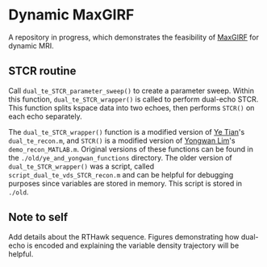 # Dynamic MaxGIRF
A repository in progress, which demonstrates the feasibility of [MaxGIRF](https://onlinelibrary.wiley.com/doi/full/10.1002/mrm.29232) for dynamic MRI.

## STCR routine
Call `dual_te_STCR_parameter_sweep()` to create a parameter sweep. Within this function, `dual_te_STCR_wrapper()` is called to perform dual-echo STCR. This function splits kspace data into two echoes, then performs `STCR()` on each echo separately.

The `dual_te_STCR_wrapper()` function is a modified version of [Ye Tian](https://scholar.google.com/citations?user=ia7_fu8AAAAJ&hl=en&oi=ao)'s `dual_te_recon.m`, and `STCR()` is a modified version of [Yongwan Lim](https://scholar.google.com/citations?user=z_uvzWIAAAAJ&hl=en&oi=ao)'s `demo_recon_MATLAB.m`. Original versions of these functions can be found in the `./old/ye_and_yongwan_functions` directory. The older version of `dual_te_STCR_wrapper()` was a script, called `script_dual_te_vds_STCR_recon.m` and can be helpful for debugging purposes since variables are stored in memory. This script is stored in `./old`.

## Note to self
Add details about the RTHawk sequence. Figures demonstrating how dual-echo is encoded and explaining the variable density trajectory will be helpful.
